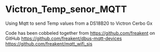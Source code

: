 # Victron_Temp_senor_MQTT
Using Mqtt to send Temp values from a DS18B20 to Victron Cerbo Gx

Code has been cobbeled together from https://github.com/freakent on GitHub
https://github.com/freakent/dbus-mqtt-devices
https://github.com/freakent/mqtt_wifi_sis
